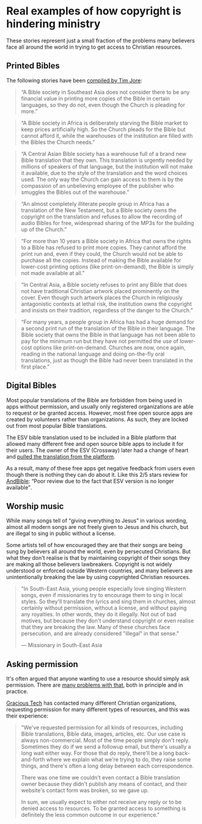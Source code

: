 # Real examples of how copyright is hindering ministry
These stories represent just a small fraction of the problems many believers face all around the world in trying to get access to Christian resources.


## Printed Bibles

The following stories have been [compiled by Tim Jore](https://www.missionfrontiers.org/issue/article/free-and-open):

> “A Bible society in Southeast Asia does not consider there to be any financial value in printing more copies of the Bible in certain languages, so they do not, even though the Church is pleading for more.”

> “A Bible society in Africa is deliberately starving the Bible market to keep prices artificially high. So the Church pleads for the Bible but cannot afford it, while the warehouses of the institution are filled with the Bibles the Church needs.”

> “A Central Asian Bible society has a warehouse full of a brand new Bible translation that they own. This translation is urgently needed by millions of speakers of that language, but the institution will not make it available, due to the style of the translation and the word choices used. The only way the Church can gain access to them is by the compassion of an unbelieving employee of the publisher who smuggles the Bibles out of  the warehouse.”

> “An almost completely illiterate people group in Africa has a translation of the New Testament, but a Bible society owns the copyright on the translation and refuses to allow the recording of audio Bibles for free, widespread sharing of the MP3s for the building up of the Church.”

> “For more than 10 years a Bible society in Africa that owns the rights to a Bible has refused to print more copies. They cannot afford the print run and, even if they could, the Church would not be able to purchase all the copies. Instead of making the Bible available for lower-cost printing options (like print-on-demand), the Bible is simply not made available at all.”

> “In Central Asia, a Bible society refuses to print any Bible that does not have traditional Christian artwork placed prominently on the cover. Even though such artwork places the Church in religiously antagonistic contexts at lethal risk, the institution owns the copyright and insists on their tradition, regardless of the danger to the Church.”

> “For many years, a people group in Africa has had a huge demand for a second print run of the translation of the Bible in their language. The Bible society that owns the Bible in that language has not been able to pay for the minimum run but they have not permitted the use of lower-cost options like print-on-demand. Churches are now, once again, reading in the national language and doing on-the-fly oral translations, just as though the Bible had never been translated in the first place.”


## Digital Bibles

Most popular translations of the Bible are forbidden from being used in apps without permission, and usually only registered organizations are able to request or be granted access. However, most free open source apps are created by volunteers rather than organizations. As such, they are locked out from most popular Bible translations.

The ESV bible translation used to be included in a Bible platform that allowed many different free and open source bible apps to include it for their users. The owner of the ESV (Crossway) later had a change of heart and [pulled the translation from the platform](https://www.crosswire.org/pipermail/sword-devel/2019-June/047095.html).

As a result, many of these free apps get negative feedback from users even though there is nothing they can do about it. Like this 2/5 stars review for [AndBible](https://play.google.com/store/apps/details?id=net.bible.android.activity): <q>Poor review due to the fact that ESV version is no longer available</q>.


## Worship music

While many songs tell of <q>giving everything to Jesus</q> in various wording, almost all modern songs are not freely given to Jesus and his church, but are illegal to sing in public without a license.

Some artists tell of how encouraged they are that their songs are being sung by believers all around the world, even by persecuted Christians. But what they don't realise is that by maintaining copyright of their songs they are making all those believers lawbreakers. Copyright is not widely understood or enforced outside Western countries, and many believers are unintentionally breaking the law by using copyrighted Christian resources.

> "In South-East Asia, young people especially love singing Western songs, even if missionaries try to encourage them to sing in local styles. So they'll translate the lyrics and sing them in churches, almost certainly without permission, without a license, and without paying any royalties. In other words, they do it illegally. Not out of bad motives, but because they don't understand copyright or even realise that they are breaking the law. Many of these churches face persecution, and are already considered "illegal" in that sense."
>
> &mdash; Missionary in South-East Asia


## Asking permission

It's often argued that anyone wanting to use a resource should simply ask permission. There are [many problems with that](/explain/objections/#just-ask-for-permission), both in principle and in practice.

[Gracious Tech](https://gracious.tech/) has contacted many different Christian organizations, requesting permission for many different types of resources, and this was their experience:

> "We've requested permission for all kinds of resources, including Bible translations, Bible data, images, articles, etc. Our use case is always non-commercial. Most of the time people simply don't reply. Sometimes they do if we send a followup email, but there's usually a long wait either way. For those that do reply, there'll be a long back-and-forth where we explain what we're trying to do, they raise some things, and there's often a long delay between each correspondence.
>
> There was one time we couldn't even contact a Bible translation owner because they didn't publish any means of contact, and their website's contact form was broken, so we gave up.
>
> In sum, we usually expect to either not receive any reply or to be denied access to resources. To be granted access to something is definitely the less common outcome in our experience."
